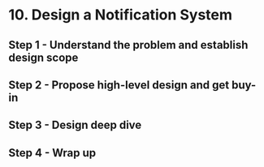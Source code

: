 # 10. Design a Notification System

## Step 1 - Understand the problem and establish design scope

## Step 2 - Propose high-level design and get buy-in

## Step 3 - Design deep dive

## Step 4 - Wrap up
